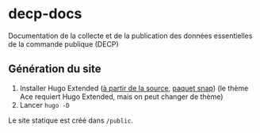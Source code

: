 # decp-docs

Documentation de la collecte et de la publication des données essentielles de la commande publique (DECP)

## Génération du site

1. Installer Hugo Extended ([à partir de la source](https://gohugo.io/getting-started/installing/#source), [paquet snap](https://gohugo.io/getting-started/installing/#snap-package)) (le thème Ace requiert Hugo Extended, mais on peut changer de thème)
2. Lancer `hugo -D`

Le site statique est créé dans `/public`.
